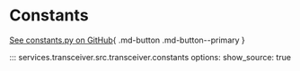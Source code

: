 # Constants

[See constants.py on GitHub](https://github.com/chriscummings/PBot/blob/main/services/transceiver/src/transceiver/constants.py){ .md-button .md-button--primary }

::: services.transceiver.src.transceiver.constants
	options:
		show_source: true